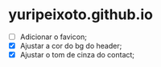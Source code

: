 # yuripeixoto.github.io

- [ ] Adicionar o favicon;
- [x] Ajustar a cor do bg do header;
- [x] Ajustar o tom de cinza do contact;